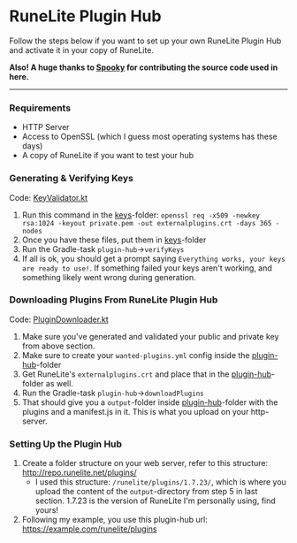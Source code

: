 # RuneLite Plugin Hub
Follow the steps below if you want to set up your own RuneLite Plugin Hub and activate it in your copy of RuneLite.

**Also! A huge thanks to [Spooky](https://www.rune-server.ee/members/spooky/) for contributing the source code used in here.**

---

### Requirements
- HTTP Server
- Access to OpenSSL (which I guess most operating systems has these days)
- A copy of RuneLite if you want to test your hub

### Generating & Verifying Keys
Code: [KeyValidator.kt](/util/src/main/kotlin/org/rsmod/util/runelite/KeyValidator.kt)
1. Run this command in the [keys][keys-folder]-folder: `openssl req -x509 -newkey rsa:1024 -keyout private.pem -out externalplugins.crt -days 365 -nodes`
2. Once you have these files, put them in [keys][keys-folder]-folder
3. Run the Gradle-task `plugin-hub`->`verifyKeys`
4. If all is ok, you should get a prompt saying `Everything works, your keys are ready to use!`. If something failed your keys aren't working, and something likely went wrong during generation.

### Downloading Plugins From RuneLite Plugin Hub
Code: [PluginDownloader.kt](/util/src/main/kotlin/org/rsmod/util/runelite/PluginDownloader.kt)
1. Make sure you've generated and validated your public and private key from above section.
2. Make sure to create your `wanted-plugins.yml` config inside the [plugin-hub][plugin-hub-folder]-folder
3. Get RuneLite's `externalplugins.crt` and place that in the [plugin-hub][plugin-hub-folder]-folder as well.
4. Run the Gradle-task `plugin-hub`->`downloadPlugins`
5. That should give you a `output`-folder inside [plugin-hub][plugin-hub-folder]-folder with the plugins and a manifest.js in it. This is what you upload on your http-server.

### Setting Up the Plugin Hub
1. Create a folder structure on your web server, refer to this structure: http://repo.runelite.net/plugins/
    - I used this structure: `/runelite/plugins/1.7.23/`, which is where you upload the content of the `output`-directory from step 5 in last section. 1.7.23 is the version of RuneLite I'm personally using, find yours!
2. Following my example, you use this plugin-hub url: https://example.com/runelite/plugins

[keys-folder]: /util/plugin-hub/keys
[plugin-hub-folder]: /util/plugin-hub
